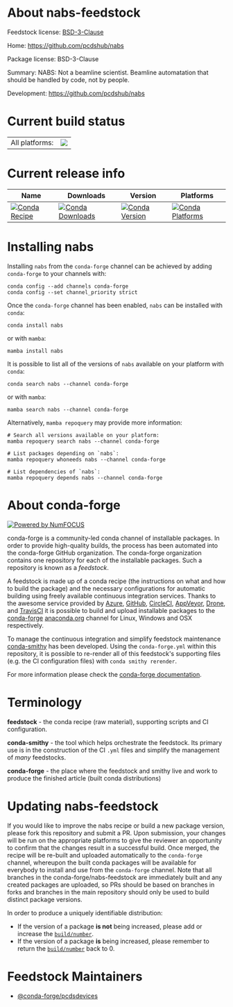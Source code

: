 About nabs-feedstock
====================

Feedstock license: [BSD-3-Clause](https://github.com/conda-forge/nabs-feedstock/blob/main/LICENSE.txt)

Home: https://github.com/pcdshub/nabs

Package license: BSD-3-Clause

Summary: NABS: Not a beamline scientist. Beamline automatation that should be handled by code, not by people.

Development: https://github.com/pcdshub/nabs

Current build status
====================


<table><tr><td>All platforms:</td>
    <td>
      <a href="https://dev.azure.com/conda-forge/feedstock-builds/_build/latest?definitionId=23221&branchName=main">
        <img src="https://dev.azure.com/conda-forge/feedstock-builds/_apis/build/status/nabs-feedstock?branchName=main">
      </a>
    </td>
  </tr>
</table>

Current release info
====================

| Name | Downloads | Version | Platforms |
| --- | --- | --- | --- |
| [![Conda Recipe](https://img.shields.io/badge/recipe-nabs-green.svg)](https://anaconda.org/conda-forge/nabs) | [![Conda Downloads](https://img.shields.io/conda/dn/conda-forge/nabs.svg)](https://anaconda.org/conda-forge/nabs) | [![Conda Version](https://img.shields.io/conda/vn/conda-forge/nabs.svg)](https://anaconda.org/conda-forge/nabs) | [![Conda Platforms](https://img.shields.io/conda/pn/conda-forge/nabs.svg)](https://anaconda.org/conda-forge/nabs) |

Installing nabs
===============

Installing `nabs` from the `conda-forge` channel can be achieved by adding `conda-forge` to your channels with:

```
conda config --add channels conda-forge
conda config --set channel_priority strict
```

Once the `conda-forge` channel has been enabled, `nabs` can be installed with `conda`:

```
conda install nabs
```

or with `mamba`:

```
mamba install nabs
```

It is possible to list all of the versions of `nabs` available on your platform with `conda`:

```
conda search nabs --channel conda-forge
```

or with `mamba`:

```
mamba search nabs --channel conda-forge
```

Alternatively, `mamba repoquery` may provide more information:

```
# Search all versions available on your platform:
mamba repoquery search nabs --channel conda-forge

# List packages depending on `nabs`:
mamba repoquery whoneeds nabs --channel conda-forge

# List dependencies of `nabs`:
mamba repoquery depends nabs --channel conda-forge
```


About conda-forge
=================

[![Powered by
NumFOCUS](https://img.shields.io/badge/powered%20by-NumFOCUS-orange.svg?style=flat&colorA=E1523D&colorB=007D8A)](https://numfocus.org)

conda-forge is a community-led conda channel of installable packages.
In order to provide high-quality builds, the process has been automated into the
conda-forge GitHub organization. The conda-forge organization contains one repository
for each of the installable packages. Such a repository is known as a *feedstock*.

A feedstock is made up of a conda recipe (the instructions on what and how to build
the package) and the necessary configurations for automatic building using freely
available continuous integration services. Thanks to the awesome service provided by
[Azure](https://azure.microsoft.com/en-us/services/devops/), [GitHub](https://github.com/),
[CircleCI](https://circleci.com/), [AppVeyor](https://www.appveyor.com/),
[Drone](https://cloud.drone.io/welcome), and [TravisCI](https://travis-ci.com/)
it is possible to build and upload installable packages to the
[conda-forge](https://anaconda.org/conda-forge) [anaconda.org](https://anaconda.org/)
channel for Linux, Windows and OSX respectively.

To manage the continuous integration and simplify feedstock maintenance
[conda-smithy](https://github.com/conda-forge/conda-smithy) has been developed.
Using the ``conda-forge.yml`` within this repository, it is possible to re-render all of
this feedstock's supporting files (e.g. the CI configuration files) with ``conda smithy rerender``.

For more information please check the [conda-forge documentation](https://conda-forge.org/docs/).

Terminology
===========

**feedstock** - the conda recipe (raw material), supporting scripts and CI configuration.

**conda-smithy** - the tool which helps orchestrate the feedstock.
                   Its primary use is in the construction of the CI ``.yml`` files
                   and simplify the management of *many* feedstocks.

**conda-forge** - the place where the feedstock and smithy live and work to
                  produce the finished article (built conda distributions)


Updating nabs-feedstock
=======================

If you would like to improve the nabs recipe or build a new
package version, please fork this repository and submit a PR. Upon submission,
your changes will be run on the appropriate platforms to give the reviewer an
opportunity to confirm that the changes result in a successful build. Once
merged, the recipe will be re-built and uploaded automatically to the
`conda-forge` channel, whereupon the built conda packages will be available for
everybody to install and use from the `conda-forge` channel.
Note that all branches in the conda-forge/nabs-feedstock are
immediately built and any created packages are uploaded, so PRs should be based
on branches in forks and branches in the main repository should only be used to
build distinct package versions.

In order to produce a uniquely identifiable distribution:
 * If the version of a package **is not** being increased, please add or increase
   the [``build/number``](https://docs.conda.io/projects/conda-build/en/latest/resources/define-metadata.html#build-number-and-string).
 * If the version of a package **is** being increased, please remember to return
   the [``build/number``](https://docs.conda.io/projects/conda-build/en/latest/resources/define-metadata.html#build-number-and-string)
   back to 0.

Feedstock Maintainers
=====================

* [@conda-forge/pcdsdevices](https://github.com/orgs/conda-forge/teams/pcdsdevices/)

